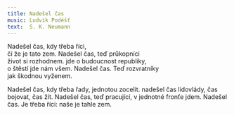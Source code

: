 ```yaml
---
title: Nadešel čas
music: Ludvík Podéšť
text:  S. K. Neumann
---
```



Nadešel čas, kdy třeba říci,  
čí že je tato zem. 
Nadešel čas, teď průkopníci  
život si rozhodnem. 
jde o budoucnost republiky,  
o štěstí jde nám všem. 
Nadešel čas. Teď rozvratníky  
jak škodnou vyženem.

Nadešel čas, kdy třeba řady, 
jednotou zocelit. 
nadešel čas lidovlády, 
čas bojovat, čas žít. 
Nadešel čas, teď pracující, 
v jednotné fronťe jdem. 
Nadešel čas. Je třeba říci: 
naše je tahle zem.
